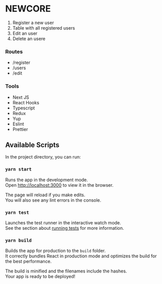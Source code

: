 # NEWCORE

<ol>
  <li>Register a new user</li>
  <li>Table with all registered users</li>
  <li>Edit an user</li>
  <li>Delete an usere</li>
</ol>

### Routes

<ul>
  <li>/register</li>
  <li>/users</li>
  <li>/edit</li>
</ul>

### Tools

<ul>
  <li>Next JS</li>
  <li>React Hooks</li>
  <li>Typescript</li>
  <li>Redux</li>
  <li>Yup</li>
  <li>Eslint</li>
  <li>Prettier</li>
</ul>

## Available Scripts

In the project directory, you can run:

### `yarn start`

Runs the app in the development mode.<br />
Open [http://localhost:3000](http://localhost:3000) to view it in the browser.

The page will reload if you make edits.<br />
You will also see any lint errors in the console.

### `yarn test`

Launches the test runner in the interactive watch mode.<br />
See the section about [running tests](https://facebook.github.io/create-react-app/docs/running-tests) for more information.

### `yarn build`

Builds the app for production to the `build` folder.<br />
It correctly bundles React in production mode and optimizes the build for the best performance.

The build is minified and the filenames include the hashes.<br />
Your app is ready to be deployed!
